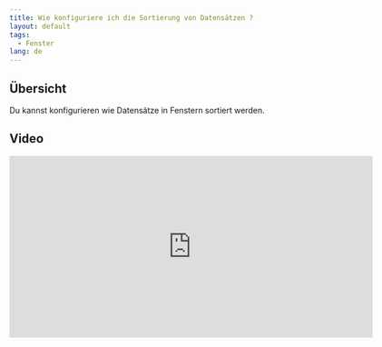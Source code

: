 ```yaml
---
title: Wie konfiguriere ich die Sortierung von Datensätzen ?
layout: default
tags:  
  - Fenster
lang: de
---
```


## Übersicht

Du kannst konfigurieren wie Datensätze in Fenstern sortiert werden.

## Video
<iframe src="https://player.vimeo.com/video/211089960" width="640" height="320" frameborder="0" webkitallowfullscreen mozallowfullscreen allowfullscreen></iframe>
